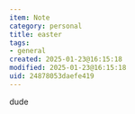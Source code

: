 ```yaml
---
item: Note
category: personal
title: easter
tags:
- general
created: 2025-01-23@16:15:18
modified: 2025-01-23@16:15:18
uid: 24878053daefe419
---
```


dude